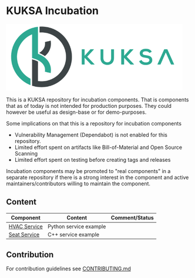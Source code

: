 # KUKSA Incubation

![KUKSA Logo](./assets/logo.png)

This is a KUKSA repository for incubation components.
That is components that as of today is not intended for production purposes.
They could however be useful as design-base or for demo-purposes.

Some implications on that this is a repository for incubation components

* Vulnerability Management (Dependabot) is not enabled for this repository.
* Limited effort spent on artifacts like Bill-of-Material and Open Source Scanning
* Limited effort spent on testing before creating tags and releases

Incubation components may be promoted to "real components" in a separate repository if there
is a strong interest in the component and active maintainers/contributors willing to maintain the component.

## Content

Component |  Content | Comment/Status
----------|----------|---------------
[HVAC Service](hvac_service) | Python service example
[Seat Service](seat_service) | C++ service example

## Contribution

For contribution guidelines see [CONTRIBUTING.md](CONTRIBUTING.md)




